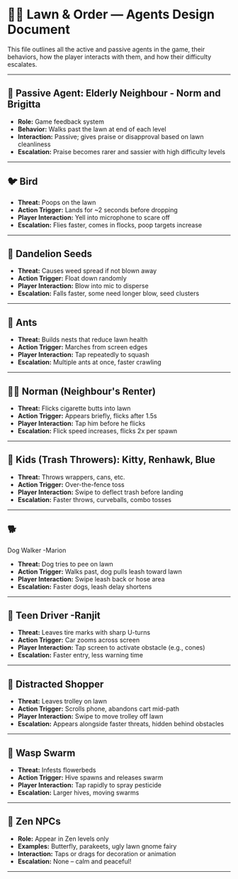 # 🧑‍🌾 Lawn & Order — Agents Design Document

This file outlines all the active and passive agents in the game, their behaviors, how the player interacts with them, and how their difficulty escalates.

---

## 🧍 Passive Agent: Elderly Neighbour - Norm and Brigitta

- **Role:** Game feedback system
- **Behavior:** Walks past the lawn at end of each level
- **Interaction:** Passive; gives praise or disapproval based on lawn cleanliness
- **Escalation:** Praise becomes rarer and sassier with high difficulty levels

---

## 🐦 Bird

- **Threat:** Poops on the lawn
- **Action Trigger:** Lands for ~2 seconds before dropping
- **Player Interaction:** Yell into microphone to scare off
- **Escalation:** Flies faster, comes in flocks, poop targets increase

---

## 🌼 Dandelion Seeds

- **Threat:** Causes weed spread if not blown away
- **Action Trigger:** Float down randomly
- **Player Interaction:** Blow into mic to disperse
- **Escalation:** Falls faster, some need longer blow, seed clusters

---

## 🐜 Ants

- **Threat:** Builds nests that reduce lawn health
- **Action Trigger:** Marches from screen edges
- **Player Interaction:** Tap repeatedly to squash
- **Escalation:** Multiple ants at once, faster crawling

---

## 🧑‍🎤 Norman (Neighbour's Renter)

- **Threat:** Flicks cigarette butts into lawn
- **Action Trigger:** Appears briefly, flicks after 1.5s
- **Player Interaction:** Tap him before he flicks
- **Escalation:** Flick speed increases, flicks 2x per spawn

---

## 🧒 Kids (Trash Throwers): Kitty, Renhawk, Blue

- **Threat:** Throws wrappers, cans, etc.
- **Action Trigger:** Over-the-fence toss
- **Player Interaction:** Swipe to deflect trash before landing
- **Escalation:** Faster throws, curveballs, combo tosses

---

## 🐕

Dog Walker -Marion

- **Threat:** Dog tries to pee on lawn
- **Action Trigger:** Walks past, dog pulls leash toward lawn
- **Player Interaction:** Swipe leash back or hose area
- **Escalation:** Faster dogs, leash delay shortens

---

## 🚗 Teen Driver -Ranjit

- **Threat:** Leaves tire marks with sharp U-turns
- **Action Trigger:** Car zooms across screen
- **Player Interaction:** Tap screen to activate obstacle (e.g., cones)
- **Escalation:** Faster entry, less warning time

---

## 🛒 Distracted Shopper

- **Threat:** Leaves trolley on lawn
- **Action Trigger:** Scrolls phone, abandons cart mid-path
- **Player Interaction:** Swipe to move trolley off lawn
- **Escalation:** Appears alongside faster threats, hidden behind obstacles

---

## 🐝 Wasp Swarm

- **Threat:** Infests flowerbeds
- **Action Trigger:** Hive spawns and releases swarm
- **Player Interaction:** Tap rapidly to spray pesticide
- **Escalation:** Larger hives, moving swarms

---

## 🧘 Zen NPCs

- **Role:** Appear in Zen levels only
- **Examples:** Butterfly, parakeets, ugly lawn gnome fairy
- **Interaction:** Taps or drags for decoration or animation
- **Escalation:** None – calm and peaceful!

---
